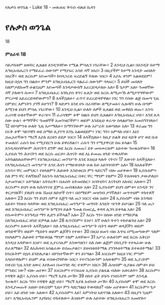 ﻿
የሉቃስ ወንጌል - Luke 18 - መጽሐፍ ቅዱስ ብሉይ ኪዳን
# የሉቃስ ወንጌል
18
### ምዕራፍ 18
 ሳይታክቱም ዘወትር ሊጸልዩ እንዲገባቸው የሚል ምሳሌን ነገራቸው፥
2  እንዲህ ሲል። በአንዲት ከተማ እግዚአብሔርን የማይፈራ ሰውንም የማያፍር አንድ ዳኛ ነበረ።
3  በዚያችም ከተማ አንዲት መበለት ነበረች፥ ወደ እርሱም እየመጣች። ከባላጋራዬ ፍረድልኝ ትለው ነበር።
4  አያሌ ቀንም አልወደደም፤ ከዚህ በኋላ ግን በልቡ። ምንም እግዚአብሔርን ባልፈራ ሰውንም ባላፍር፥
5  ይህች መበለት ስለምታደክመኝ ሁልጊዜም እየመጣች እንዳታውከኝ እፈርድላታለሁ አለ።
6  ጌታም አለ። ዓመፀኛው ዳኛ ያለውን ስሙ።
7  እግዚአብሔር እንኪያስ ቀንና ሌሊት ወደ እርሱ ለሚጮኹ ለሚታገሣቸውም ምርጦቹ አይፈርድላቸውምን?
8  እላችኋለሁ፥ ፈጥኖ ይፈርድላቸዋል። ነገር ግን የሰው ልጅ በመጣ ጊዜ በምድር እምነትን ያገኝ ይሆንን?
9  ጻድቃን እንደ ሆኑ በራሳቸው ለሚታመኑና ሌሎቹን ሁሉ በጣም ለሚንቁ ይህን ምሳሌ ነገራቸው፥
10  እንዲህ ሲል። ሁለት ሰዎች ሊጸልዩ ወደ መቅደስ ወጡ፥ አንዱ ፈሪሳዊ ሁለተኛውም ቀራጭ።
11  ፈሪሳዊም ቆሞ በልቡ ይህን ሲጸልይ። እግዚአብሔር ሆይ፥ እንደ ሌላ ሰው ሁሉ፥ ቀማኞችና ዓመፀኞች አመንዝሮችም፥ ወይም እንደዚህ ቀራጭ ስላልሆንሁ አመሰግንሃለሁ፤
12  በየሳምንቱ ሁለት ጊዜ እጦማለሁ፥ ከማገኘውም ሁሉ አሥራት አወጣለሁ አለ።
13  ቀራጩ ግን በሩቅ ቆሞ ዓይኖቹን ወደ ሰማይ ሊያነሣ እንኳ አልወደደም፥ ነገር ግን። አምላክ ሆይ፥ እኔን ኃጢአተኛውን ማረኝ እያለ ደረቱን ይደቃ ነበር።
14  እላችኋለሁ፥ ከዚያ ይልቅ ይህ ጻድቅ ሆኖ ወደ ቤቱ ተመለሰ፤ ራሱን ከፍ የሚያደርግ ሁሉ ይዋረዳልና፥ ራሱን ግን የሚያዋርድ ከፍ ይላል።
15  እንዲዳስሳቸውም ሕፃናትን ደግሞ ወደ እርሱ አመጡ፤ ደቀ መዛሙርቱም አይተው ገሠጹአቸው።
16  ኢየሱስ ግን ሕፃናትን ወደ እርሱ ጠርቶ። ሕፃናት ወደ እኔ ይመጡ ዘንድ ተዉአቸው አትከልክሉአቸውም፤ የእግዚአብሔር መንግሥት እንደ እነዚህ ላሉት ናትና።
17  እውነት እላችኋለሁ፥ የእግዚአብሔርን መንግሥት እንደ ሕፃን የማይቀበላት ሁሉ ከቶ አይገባባትም አለ።
18  ከአለቆችም አንዱ። ቸር መምህር፥ የዘላለምን ሕይወት እንድወርስ ምን ላድርግ? ብሎ ጠየቀው።
19  ኢየሱስም። ስለ ምን ቸር ትለኛለህ? ከአንዱ ከእግዚአብሔር በቀር ቸር ማንም የለም።
20  ትእዛዛቱን ታውቃለህ፥ አታመንዝር፥ አትግደል፥ አትስረቅ፥ በሐሰት አትመስክር፥ አባትህንና እናትህን አክብር አለው።
21  እርሱም። ይህን ሁሉ ከሕፃንናቴ ጀምሬ ጠብቄአለሁ አለ።
22  ኢየሱስም ይህን ሰምቶ። አንዲት ገና ቀርታሃለች፤ ያለህን ሁሉ ሽጠህ ለድሆች ስጥ፥ በሰማይም መዝገብ ታገኛለህ፥ መጥተህም ተከተለኝ አለው።
23  እርሱ ግን ይህን ሰምቶ እጅግ ባለ ጠጋ ነበርና ብዙ አዘነ።
24  ኢየሱስም ብዙ እንዳዘነ አይቶ። ገንዘብ ላላቸው ወደ እግዚአብሔር መንግሥት መግባት እንዴት ጭንቅ ይሆናል።
25  ባለ ጠጋ ወደ እግዚአብሔር መንግሥት ከሚገባ ይልቅ ግመል በመርፌ ቀዳዳ ሊገባ ይቀላል አለ።
26  የሰሙትም። እንግዲህ ማን ሊድን ይችላል? አሉ።
27  እርሱ ግን። በሰው ዘንድ የማይቻል በእግዚአብሔር ዘንድ ይቻላል አለ።
28  ጴጥሮስም። እነሆ፥ እኛ ሁሉን ትተን ተከተልንህ አለ።
29  እርሱም። እውነት እላችኋለሁ፥ ስለ እግዚአብሔር መንግሥት ቤትን ወይም ወላጆችን ወይም ወንድሞችን ወይም ሚስትን ወይም ልጆችን የተወ፥
30  በዚህ ዘመን ብዙ እጥፍ በሚመጣውም ዓለም የዘላለምን ሕይወት የማይቀበል ማንም የለም አላቸው።
31  አሥራ ሁለቱንም ወደ እርሱ አቅርቦ እንዲህ አላቸው። እነሆ፥ ወደ ኢየሩሳሌም እንወጣለን፥ ስለ ሰው ልጅም በነቢያት የተጻፈው ሁሉ ይፈጸማል።
32  ለአሕዛብ አሳልፈው ይሰጡታልና፥ ይዘብቱበትማል ያንገላቱትማል ይተፉበትማል፤
33  ከገረፉትም በኋላ ይገድሉታል፥ በሦስተኛውም ቀን ይነሣል።
34  እነርሱም ከዚህ ነገር ምንም አላስተዋሉም፥ ይህም ቃል ተሰውሮባቸው ነበር፥ የተናገረውንም አላወቁም።
35  ወደ ኢያሪኮም በቀረበ ጊዜ አንድ ዕውር እየለመነ በመንገድ ዳር ተቀምጦ ነበር።
36  ሕዝብም ሲያልፍ ሰምቶ። ይህ ምንድር ነው? ብሎ ጠየቀ።
37  እነርሱም። የናዝሬቱ ኢየሱስ ያልፋል ብለው አወሩለት።
38  እርሱም። የዳዊት ልጅ፥ ኢየሱስ ሆይ፥ ማረኝ እያለ ጮኸ።
39  በስተ ፊት ይሄዱ የነበሩትም ዝም እንዲል ገሠጹት፤ እርሱ ግን። የዳዊት ልጅ ሆይ፥ ማረኝ እያለ አብዝቶ ጮኸ።
40  ኢየሱስም ቆሞ ወደ እርሱ እንዲያመጡት አዘዘ። በቀረበም ጊዜ። ምን ላደርግልህ ትወዳለህ? ብሎ ጠየቀው።
41  እርሱም። ጌታ ሆይ፥ አይ ዘንድ ነው አለው።
42  ኢየሱስም። እይ፤ እምነትህ አድኖሃል አለው።
43  በዚያን ጊዜም አየ፥ እግዚአብሔንም እያከበረ ተከተለው። ሕዝቡም ሁሉ አይተው እግዚአብሔርን አመሰገኑ። 
